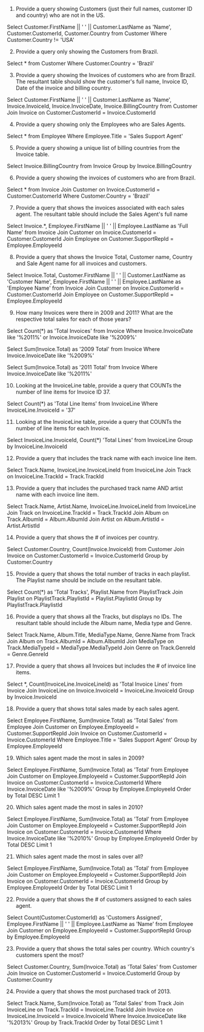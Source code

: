 1. Provide a query showing Customers (just their full names, customer ID and country) who are not in the US.

Select Customer.FirstName || ' ' || Customer.LastName as 'Name', Customer.CustomerId, Customer.Country from Customer
Where Customer.Country != 'USA'

2. Provide a query only showing the Customers from Brazil.

Select * from Customer
Where Customer.Country = 'Brazil'

3. Provide a query showing the Invoices of customers who are from Brazil. The resultant table should show the customer's full name, Invoice ID, Date of the invoice and billing country.

Select Customer.FirstName || ' ' || Customer.LastName as 'Name', Invoice.InvoiceId, Invoice.InvoiceDate, Invoice.BillingCountry from Customer
Join Invoice on Customer.CustomerId = Invoice.CustomerId

4. Provide a query showing only the Employees who are Sales Agents.

Select * from Employee
Where Employee.Title = 'Sales Support Agent'

5. Provide a query showing a unique list of billing countries from the Invoice table.

Select Invoice.BillingCountry from Invoice
Group by Invoice.BillingCountry

6. Provide a query showing the invoices of customers who are from Brazil.

Select * from Invoice
Join Customer on Invoice.CustomerId = Customer.CustomerId
Where Customer.Country = 'Brazil'

7. Provide a query that shows the invoices associated with each sales agent. The resultant table should include the Sales Agent's full name

Select Invoice.*, Employee.FirstName || ' ' || Employee.LastName as 'Full Name' from Invoice
Join Customer on Invoice.CustomerId = Customer.CustomerId
Join Employee on Customer.SupportRepId = Employee.EmployeeId

8. Provide a query that shows the Invoice Total, Customer name, Country and Sale Agent name for all invoices and customers.

Select Invoice.Total, Customer.FirstName || ' ' || Customer.LastName as 'Customer Name', Employee.FirstName || ' ' || Employee.LastName as 'Employee Name' from Invoice
Join Customer on Invoice.CustomerId = Customer.CustomerId
Join Employee on Customer.SupportRepId = Employee.EmployeeId

9. How many Invoices were there in 2009 and 2011? What are the respective total sales for each of those years?

Select Count(*) as 'Total Invoices' from Invoice
Where Invoice.InvoiceDate like '%2011%' or Invoice.InvoiceDate like '%2009%'

Select Sum(Invoice.Total) as '2009 Total' from Invoice
Where Invoice.InvoiceDate like '%2009%'

Select Sum(Invoice.Total) as '2011 Total' from Invoice
Where Invoice.InvoiceDate like '%2011%'

10. Looking at the InvoiceLine table, provide a query that COUNTs the number of line items for Invoice ID 37.

Select Count(*) as 'Total Line Items' from InvoiceLine
Where InvoiceLine.InvoiceId = '37'

11. Looking at the InvoiceLine table, provide a query that COUNTs the number of line items for each Invoice. 

Select InvoiceLine.InvoiceId, Count(*) 'Total Lines' from InvoiceLine
Group by InvoiceLine.InvoiceId

12. Provide a query that includes the track name with each invoice line item.

Select Track.Name, InvoiceLine.InvoiceLineId from InvoiceLine
Join Track on InvoiceLine.TrackId = Track.TrackId

13. Provide a query that includes the purchased track name AND artist name with each invoice line item.

Select Track.Name, Artist.Name, InvoiceLine.InvoiceLineId from InvoiceLine
Join Track on InvoiceLine.TrackId = Track.TrackId
Join Album on Track.AlbumId = Album.AlbumId
Join Artist on Album.ArtistId = Artist.ArtistId

14. Provide a query that shows the # of invoices per country.

Select Customer.Country, Count(Invoice.InvoiceId) from Customer
Join Invoice on Customer.CustomerId = Invoice.CustomerId
Group by Customer.Country

15. Provide a query that shows the total number of tracks in each playlist. The Playlist name should be include on the resultant table.

Select Count(*) as 'Total Tracks', Playlist.Name from PlaylistTrack
Join Playlist on PlaylistTrack.PlaylistId = Playlist.PlaylistId
Group by PlaylistTrack.PlaylistId

16. Provide a query that shows all the Tracks, but displays no IDs. The resultant table should include the Album name, Media type and Genre.

Select Track.Name, Album.Title, MediaType.Name, Genre.Name from Track
Join Album on Track.AlbumId = Album.AlbumId
Join MediaType on Track.MediaTypeId = MediaType.MediaTypeId
Join Genre on Track.GenreId = Genre.GenreId

17. Provide a query that shows all Invoices but includes the # of invoice line items.

Select *, Count(InvoiceLine.InvoiceLineId) as 'Total Invoice Lines' from Invoice
Join InvoiceLine on Invoice.InvoiceId = InvoiceLine.InvoiceId
Group by Invoice.InvoiceId

18. Provide a query that shows total sales made by each sales agent.

Select Employee.FirstName, Sum(Invoice.Total) as 'Total Sales' from Employee
Join Customer on Employee.EmployeeId = Customer.SupportRepId
Join Invoice on Customer.CustomerId = Invoice.CustomerId
Where Employee.Title = 'Sales Support Agent'
Group by Employee.EmployeeId

19. Which sales agent made the most in sales in 2009?

Select Employee.FirstName, Sum(Invoice.Total) as 'Total' from Employee
Join Customer on Employee.EmployeeId = Customer.SupportRepId
Join Invoice on Customer.CustomerId = Invoice.CustomerId
Where Invoice.InvoiceDate like '%2009%' 
Group by Employee.EmployeeId 
Order by Total DESC
Limit 1

20. Which sales agent made the most in sales in 2010?

Select Employee.FirstName, Sum(Invoice.Total) as 'Total' from Employee
Join Customer on Employee.EmployeeId = Customer.SupportRepId
Join Invoice on Customer.CustomerId = Invoice.CustomerId
Where Invoice.InvoiceDate like '%2010%' 
Group by Employee.EmployeeId 
Order by Total DESC
Limit 1

21. Which sales agent made the most in sales over all?

Select Employee.FirstName, Sum(Invoice.Total) as 'Total' from Employee
Join Customer on Employee.EmployeeId = Customer.SupportRepId
Join Invoice on Customer.CustomerId = Invoice.CustomerId
Group by Employee.EmployeeId 
Order by Total DESC
Limit 1

22. Provide a query that shows the # of customers assigned to each sales agent.

Select Count(Customer.CustomerId) as 'Customers Assigned', Employee.FirstName || ' ' || Employee.LastName as 'Name' from Employee
Join Customer on Employee.EmployeeId = Customer.SupportRepId
Group by Employee.EmployeeId

23. Provide a query that shows the total sales per country. Which country's customers spent the most?

Select Customer.Country, Sum(Invoice.Total) as 'Total Sales' from Customer 
Join Invoice on Customer.CustomerId = Invoice.CustomerId
Group by Customer.Country

24. Provide a query that shows the most purchased track of 2013.

Select Track.Name, Sum(Invoice.Total) as 'Total Sales' from Track
Join InvoiceLine on Track.TrackId = InvoiceLine.TrackId
Join Invoice on InvoiceLine.InvoiceId = Invoice.InvoiceId
Where Invoice.InvoiceDate like '%2013%'
Group by Track.TrackId
Order by Total DESC
Limit 1
